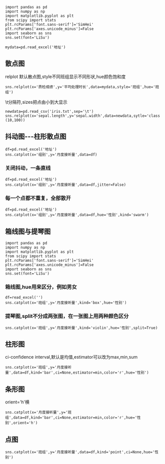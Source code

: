     import pandas as pd
    import numpy as np
    import matplotlib.pyplot as plt
    from scipy import stats
    plt.rcParams['font.sans-serif']='SimHei'
    plt.rcParams['axes.unicode_minus']=False
    import seaborn as sns
    sns.set(font='LiSu')

    mydata=pd.read_excel('地址')

## 散点图

relplot 默认散点图,style不同班组显示不同形状,hue颜色饱和度

    sns.relplot(x='质检成绩',y='平均处理时长',data=mydata,style='班组',hue='班组')

\t分隔符,sizes把点由小到大显示

    newdata=pd.read_csv('iris.txt',sep='\t')
    sns.relplot(x='sepal.length',y='sepal.width',data=newdata,sytle='class',hue='class',sizes=(10,100))


## 抖动图---柱形散点图

    df=pd.read_excel('地址')
    sns.catplot(x='组别',y='月度接听量',data=df)

### 关闭抖动，一条直线

    df=pd.read_excel('地址')
    sns.catplot(x='组别',y='月度接听量',data=df,jitter=False)
    
### 每一个点都不重复，全部散开

    df=pd.read_excel('地址')
    sns.catplot(x='组别',y='月度接听量',data=df,hue='性别',kind='swarm')
    
## 箱线图与提琴图

    import pandas as pd
    import numpy as np
    import matplotlib.pyplot as plt
    from scipy import stats
    plt.rcParams['font.sans-serif']='SimHei'
    plt.rcParams['axes.unicode_minus']=False
    import seaborn as sns
    sns.set(font='LiSu')
    
### 箱线图,hue用来区分，例如男女
    df=read_excel('')
    sns.catplot(x='班组',y='月度接听量',kind='box',hue='性别')
### 提琴图,split不分成两张图，在一张图上用两种颜色区分
    sns.catplot(x='班组',y='月度接听量',kind='violin',hue='性别',split=True)
    
## 柱形图

ci-confidence interval,默认是均值,estimator可以改为max,min,sum

    sns.catplot(x='班组',y='月度接听量',data=df,kind='bar',ci=None,estimator=min,color='r',hue='性别')
    
## 条形图
orient='h'横

    sns.catplot(x='月度接听量',y='班组',data=df,kind='bar',ci=None,estimator=min,color='r',hue='性别',orient='h')
    
## 点图

    sns.catplot(x='班组',y='月度接听量',data=df,kind='point',ci=None,hue='性别')
    

    
    
